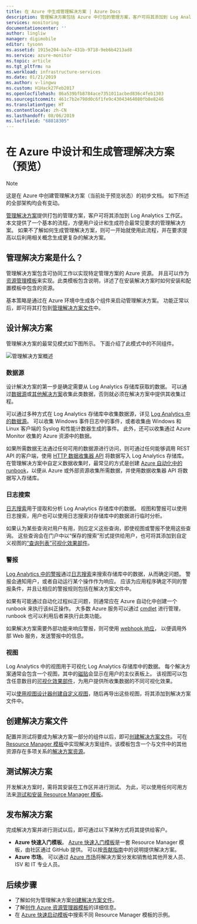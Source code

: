 ```yaml
---
title: 在 Azure 中生成管理解决方案 | Azure Docs
description: 管理解决方案包括 Azure 中打包的管理方案，客户可将其添加到 Log Analytics 工作区。  本文提供有关如何创建要在自己的环境中使用或可供客户使用的管理解决方案的详细信息。
services: monitoring
documentationcenter: ''
author: lingliw
manager: digimobile
editor: tysonn
ms.assetid: 1915e204-ba7e-431b-9718-9eb6b4213ad8
ms.service: azure-monitor
ms.topic: article
ms.tgt_pltfrm: na
ms.workload: infrastructure-services
ms.date: 01/21/2019
ms.author: v-lingwu
ms.custom: H1Hack27Feb2017
ms.openlocfilehash: 86a539bfb8784ace7351011acbed836c4feb1303
ms.sourcegitcommit: 461c7b2e798d0c6f1fe9c43043464080fb8e8246
ms.translationtype: HT
ms.contentlocale: zh-CN
ms.lasthandoff: 08/06/2019
ms.locfileid: "68818305"
---
```

# <a name="design-and-build-a-management-solution-in-azure-preview"></a>在 Azure 中设计和生成管理解决方案（预览）
> [!NOTE]
> 这是在 Azure 中创建管理解决方案（当前处于预览状态）的初步文档。 如下所述的全部架构均会有变动。

[管理解决方案]( solutions.md)提供打包的管理方案，客户可将其添加到 Log Analytics 工作区。  本文提供了一个基本的流程，方便用户设计和生成符合最常见要求的管理解决方案。  如果不了解如何生成管理解决方案，则可一开始就使用此流程，并在要求提高以后利用相关概念生成更复杂的解决方案。

## <a name="what-is-a-management-solution"></a>管理解决方案是什么？

管理解决方案包含可协同工作以实现特定管理方案的 Azure 资源。  并且可以作为[资源管理模板](../../azure-resource-manager/resource-manager-quickstart-create-templates-use-the-portal.md)来实现。此类模板包含说明，详述了在安装解决方案时如何安装和配置模板中包含的资源。

基本策略是通过在 Azure 环境中生成各个组件来启动管理解决方案。  功能正常以后，即可将其打包到[管理解决方案文件]( solutions-solution-file.md)中。 


## <a name="design-your-solution"></a>设计解决方案
管理解决方案的最常见模式如下图所示。  下面介绍了此模式中的不同组件。

![管理解决方案概述](media/solutions-creating/solution-overview.png)


### <a name="data-sources"></a>数据源
设计解决方案的第一步是确定需要从 Log Analytics 存储库获取的数据。  可以通过[数据源](../../azure-monitor/platform/agent-data-sources.md)或[其他解决方案]( solutions.md)收集此类数据，否则就必须在解决方案中提供其收集过程。

可以通过多种方式在 Log Analytics 存储库中收集数据源，详见 [Log Analytics 中的数据源](../../azure-monitor/platform/agent-data-sources.md)。  可以收集 Windows 事件日志中的事件，或者收集由 Windows 和 Linux 客户端的 Syslog 和性能计数器生成的事件。  此外，还可以收集通过 Azure Monitor 收集的 Azure 资源中的数据。  

如果所需数据无法通过任何可用的数据源进行访问，则可通过任何能够调用 REST API 的客户端，使用 [HTTP 数据收集器 API](../../azure-monitor/platform/data-collector-api.md) 将数据写入 Log Analytics 存储库。  在管理解决方案中自定义数据收集时，最常见的方式是创建 [Azure 自动化中的 runbook](../../automation/automation-runbook-types.md)，以便从 Azure 或外部资源收集所需数据，并使用数据收集器 API 将数据写入存储库。  

### <a name="log-searches"></a>日志搜索
[日志搜索](../../azure-monitor/log-query/log-query-overview.md)用于提取和分析 Log Analytics 存储库中的数据。  视图和警报可以使用日志搜索，用户也可以使用日志搜索对存储库中的数据进行临时分析。  

如果认为某些查询对用户有用，则应定义这些查询，即使视图或警报不使用这些查询。  这些查询会在门户中以“保存的搜索”形式提供给用户，也可将其添加到自定义视图的[“查询列表”可视化效果部件](../../azure-monitor/platform/view-designer-parts.md#list-of-queries-part)。

### <a name="alerts"></a>警报
[Log Analytics 中的警报](../../azure-monitor/platform/alerts-overview.md)通过[日志搜索](#log-searches)来搜索存储库中的数据，从而确定问题。  警报会通知用户，或者自动运行某个操作作为响应。 应该为应用程序确定不同的警报条件，并且让相应的警报规则包括在解决方案文件中。

如果有可能通过自动化过程纠正问题，则通常应在 Azure 自动化中创建一个 runbook 来执行该纠正操作。  大多数 Azure 服务可以通过 [cmdlet](https://docs.microsoft.com/powershell/azure/overview) 进行管理，runbook 也可以利用后者来执行此类功能。

如果解决方案需要外部功能来响应警报，则可使用 [webhook 响应](../../azure-monitor/platform/alerts-metric.md)，  以便调用外部 Web 服务，发送警报中的信息。

### <a name="views"></a>视图
Log Analytics 中的视图用于可视化 Log Analytics 存储库中的数据。  每个解决方案通常会包含一个视图，其中的[磁贴](../../azure-monitor/platform/view-designer-tiles.md)会显示在用户的主仪表板上。  该视图可以包含任意数目的[可视化效果部件](../../azure-monitor/platform/view-designer-parts.md)，为用户提供所收集数据的不同可视化效果。

可以[使用视图设计器创建自定义视图](../../azure-monitor/platform/view-designer.md)，随后再导出这些视图，将其添加到解决方案文件中。  


## <a name="create-solution-file"></a>创建解决方案文件
配置并测试将要成为解决方案一部分的组件以后，即可[创建解决方案文件]( solutions-solution-file.md)。  可在 [Resource Manager 模板](../../azure-resource-manager/resource-group-authoring-templates.md)中实现解决方案组件。该模板包含一个与文件中的其他资源存在多项关系的[解决方案资源]( solutions-solution-file.md#solution-resource)。  


## <a name="test-your-solution"></a>测试解决方案
开发解决方案时，需将其安装在工作区并进行测试。  为此，可以使用任何可用方法来[测试和安装 Resource Manager 模板](../../azure-resource-manager/resource-group-template-deploy.md)。

## <a name="publish-your-solution"></a>发布解决方案
完成解决方案并进行测试以后，即可通过以下某种方式将其提供给客户。

- **Azure 快速入门模板**。  [Azure 快速入门模板](https://www.azure.cn/resources/templates/)是一套 Resource Manager 模板，由社区通过 GitHub 提供。  可以按[贡献指南](https://github.com/Azure/azure-quickstart-templates/tree/master/1-CONTRIBUTION-GUIDE)中的说明提供解决方案。
- **Azure 市场**。  可以通过 [Azure 市场](https://market.azure.cn/zh-cn/marketplace/)将解决方案分发和销售给其他开发人员、ISV 和 IT 专业人员。 



## <a name="next-steps"></a>后续步骤
* 了解如何为管理解决方案[创建解决方案文件]( solutions-solution-file.md)。
* 了解[创作 Azure 资源管理器模板](../../azure-resource-manager/resource-group-authoring-templates.md)的详细信息。
* 在 [Azure 快速启动模板](https://docs.microsoft.com/azure/templates)中搜索不同 Resource Manager 模板的示例。




